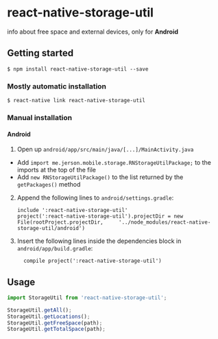 
# react-native-storage-util

info about free space and external devices, only for **Android**

## Getting started

`$ npm install react-native-storage-util --save`

### Mostly automatic installation

`$ react-native link react-native-storage-util`

### Manual installation


#### Android

1. Open up `android/app/src/main/java/[...]/MainActivity.java`
  - Add `import me.jerson.mobile.storage.RNStorageUtilPackage;` to the imports at the top of the file
  - Add `new RNStorageUtilPackage()` to the list returned by the `getPackages()` method
2. Append the following lines to `android/settings.gradle`:
  	```
  	include ':react-native-storage-util'
  	project(':react-native-storage-util').projectDir = new File(rootProject.projectDir, 	'../node_modules/react-native-storage-util/android')
  	```
3. Insert the following lines inside the dependencies block in `android/app/build.gradle`:
  	```
      compile project(':react-native-storage-util')
  	```


## Usage
```javascript
import StorageUtil from 'react-native-storage-util';

StorageUtil.getAll();
StorageUtil.getLocations();
StorageUtil.getFreeSpace(path);
StorageUtil.getTotalSpace(path); 
```
  